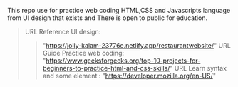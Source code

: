 This repo use for practice web coding HTML,CSS and Javascripts language from UI design that exists and There is open to public for education.
>URL Reference UI design: 
>>"https://jolly-kalam-23776e.netlify.app/restaurantwebsite/"
>URL Guide Practice web coding: 
>>"https://www.geeksforgeeks.org/top-10-projects-for-beginners-to-practice-html-and-css-skills/"
>URL Learn syntax and some element : 
>>"https://developer.mozilla.org/en-US/"
